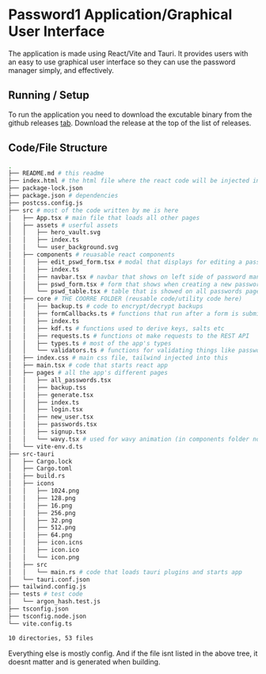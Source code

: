 # Password1 Application/Graphical User Interface

The application is made using React/Vite and Tauri. It provides users with an easy to use graphical user interface so they can use the password manager simply, and effectively.

## Running / Setup

To run the application you need to download the excutable binary from the github releases [tab](https://github.com/st22209/Password-Manager/releases). Download the release at the top of the list of releases. 

## Code/File Structure
```bash
.
├── README.md # this readme
├── index.html # the html file where the react code will be injected into
├── package-lock.json
├── package.json # dependencies
├── postcss.config.js
├── src # most of the code written by me is here
│   ├── App.tsx # main file that loads all other pages
│   ├── assets # userful assets
│   │   ├── hero_vault.svg
│   │   ├── index.ts
│   │   └── user_background.svg
│   ├── components # reuasable react components
│   │   ├── edit_pswd_form.tsx # modal that displays for editing a password
│   │   ├── index.ts
│   │   ├── navbar.tsx # navbar that shows on left side of password manager
│   │   ├── pswd_form.tsx # form that shows when creating a new password
│   │   └── pswd_table.tsx # table that is showed on all passwords page
│   ├── core # THE COORRE FOLDER (reusable code/utility code here)
│   │   ├── backup.ts # code to encrypt/decrypt backups
│   │   ├── formCallbacks.ts # functions that run after a form is submited
│   │   ├── index.ts
│   │   ├── kdf.ts # functions used to derive keys, salts etc
│   │   ├── requests.ts # functions ot make requests to the REST API
│   │   ├── types.ts # most of the app's types
│   │   └── validators.ts # functions for validating things like passwords
│   ├── index.css # main css file, tailwind injected into this
│   ├── main.tsx # code that starts react app
│   ├── pages # all the app's different pages
│   │   ├── all_passwords.tsx
│   │   ├── backup.tss
│   │   ├── generate.tsx
│   │   ├── index.ts
│   │   ├── login.tsx
│   │   ├── new_user.tsx
│   │   ├── passwords.tsx
│   │   ├── signup.tsx
│   │   └── wavy.tsx # used for wavy animation (in components folder now)
│   └── vite-env.d.ts
├── src-tauri
│   ├── Cargo.lock
│   ├── Cargo.toml
│   ├── build.rs
│   ├── icons
│   │   ├── 1024.png
│   │   ├── 128.png
│   │   ├── 16.png
│   │   ├── 256.png
│   │   ├── 32.png
│   │   ├── 512.png
│   │   ├── 64.png
│   │   ├── icon.icns
│   │   ├── icon.ico
│   │   └── icon.png
│   ├── src
│   │   └── main.rs # code that loads tauri plugins and starts app
│   └── tauri.conf.json
├── tailwind.config.js
├── tests # test code
│   └── argon_hash.test.js
├── tsconfig.json
├── tsconfig.node.json
└── vite.config.ts

10 directories, 53 files
```

Everything else is mostly config. And if the file isnt listed in the above tree, it doesnt matter and is generated when building.